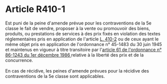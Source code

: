 # Article R410-1

<p align='left'>Est puni de la peine d'amende prévue pour les contraventions de la 5e classe le fait de vendre, proposer à la vente ou promouvoir des biens, produits, ou prestations de services à des prix fixés en violation des textes réglementaires pris en application de l'article <a href='/code-de-commerce/partie-legislative/livre-iv-de-la-liberte-des-prix-et-de-la-concurrence/titre-ier-dispositions-generales/l410-2.md' title='Code de commerce - art. L410-2 (V)'>L. 410-2</a> ou de ceux ayant le même objet pris en application de l'ordonnance n° 45-1483 du 30 juin 1945 et maintenus en vigueur à titre transitoire par l'<a href='/affichTexteArticle.do?cidTexte=JORFTEXT000000333548&idArticle=LEGIARTI000006528055&dateTexte=&categorieLien=cid'>article 61 de l'ordonnance n° 86-1243 du 1er décembre 1986 </a>relative à la liberté des prix et de la concurrence. <br/><br/>En cas de récidive, les peines d'amende prévues pour la récidive des contraventions de la 5e classe sont applicables.</p>